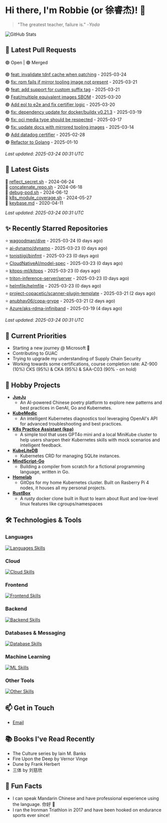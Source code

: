 # Hi there, I'm Robbie (or 徐睿杰)! 👋

> "The greatest teacher, failure is." -_Yoda_

![GitHub Stats](https://github-readme-stats.vercel.app/api?username=robert-cronin&show_icons=true&theme=radical)

<!-- START_SECTION:prs -->
## 🔄 Latest Pull Requests

🟢 Open | 🟣 Merged

🟢 [feat: invalidate tdnf cache when patching](https://github.com/project-copacetic/copacetic/pull/973) - 2025-03-24<br>
🟢 [fix: rpm fails if mirror tooling image not present](https://github.com/project-copacetic/copacetic/pull/978) - 2025-03-21<br>
🟣 [feat: add support for custom suffix tag](https://github.com/project-copacetic/copacetic/pull/961) - 2025-03-21<br>
🟣 [Feat/multiple equivalent images SBOM](https://github.com/guacsec/guac/pull/2467) - 2025-03-20<br>
🟣 [Add eol to e2e and fix certifier logic](https://github.com/guacsec/guac/pull/2396) - 2025-03-20<br>
🟣 [fix: dependency update for docker/buildx v0.21.3](https://github.com/project-copacetic/copacetic/pull/972) - 2025-03-19<br>
🟢 [fix: oci media type should be respected](https://github.com/project-copacetic/copacetic/pull/949) - 2025-03-17<br>
🟣 [fix: update docs with mirrored tooling images](https://github.com/project-copacetic/copacetic/pull/955) - 2025-03-14<br>
🟢 [Add datadog certifier](https://github.com/guacsec/guac/pull/2366) - 2025-02-28<br>
🟢 [Refactor to Golang](https://github.com/sozercan/guac-ai-mole/pull/12) - 2025-01-10<br>

*Last updated: 2025-03-24 00:31 UTC*<!-- END_SECTION:prs -->

<!-- START_SECTION:gists -->
## 📜 Latest Gists

📜 [reflect_secret.sh](https://gist.github.com/robert-cronin/c4df6777ba61bacd45a4bd67b5ea5b34) - 2024-06-24<br>
📜 [concatenate_repo.sh](https://gist.github.com/robert-cronin/02215e61893d6616fc0d269e829b50ed) - 2024-06-18<br>
📜 [debug-pod.sh](https://gist.github.com/robert-cronin/0a76a112fe444bccd50cb7ac56e8b1b5) - 2024-06-12<br>
📜 [k8s_module_coverage.sh](https://gist.github.com/robert-cronin/150e3044b916ebe597478b1294f97da8) - 2024-05-27<br>
📜 [keybase.md](https://gist.github.com/robert-cronin/a8474252ac7483f7c1de43dd8a7308e3) - 2020-04-11<br>

*Last updated: 2025-03-24 00:31 UTC*<!-- END_SECTION:gists -->

<!-- START_SECTION:starred -->
## ✨ Recently Starred Repositories

⭐ [wagoodman/dive](https://github.com/wagoodman/dive) - 2025-03-24 (0 days ago)<br>
⭐ [ai-dynamo/dynamo](https://github.com/ai-dynamo/dynamo) - 2025-03-23 (0 days ago)<br>
⭐ [tonistiigi/binfmt](https://github.com/tonistiigi/binfmt) - 2025-03-23 (0 days ago)<br>
⭐ [CloudNativeAI/model-spec](https://github.com/CloudNativeAI/model-spec) - 2025-03-23 (0 days ago)<br>
⭐ [kitops-ml/kitops](https://github.com/kitops-ml/kitops) - 2025-03-23 (0 days ago)<br>
⭐ [triton-inference-server/server](https://github.com/triton-inference-server/server) - 2025-03-23 (0 days ago)<br>
⭐ [helmfile/helmfile](https://github.com/helmfile/helmfile) - 2025-03-23 (0 days ago)<br>
⭐ [project-copacetic/scanner-plugin-template](https://github.com/project-copacetic/scanner-plugin-template) - 2025-03-21 (2 days ago)<br>
⭐ [anubhav06/copa-grype](https://github.com/anubhav06/copa-grype) - 2025-03-21 (2 days ago)<br>
⭐ [Azure/aks-rdma-infiniband](https://github.com/Azure/aks-rdma-infiniband) - 2025-03-19 (4 days ago)<br>

*Last updated: 2025-03-24 00:31 UTC*<!-- END_SECTION:starred -->

## 🔭 Current Priorities

- Starting a new journey @ Microsoft 🚀
- Contributing to GUAC
- Trying to upgrade my understanding of Supply Chain Security
- Working towards some certifications, course completion rate: AZ-900 (10%) CKS (95%) & CKA (95%) & SAA-C03 (90% - on hold)

## 🚀 Hobby Projects

- [**JueJu**](https://github.com/robert-cronin/jueju)
  - An AI-powered Chinese poetry platform to explore new patterns and best practices in GenAI, Go and Kubernetes.
- [**KubeMedic**](https://github.com/robert-cronin/kubemedic)
  - An intelligent Kubernetes diagnostics tool leveraging OpenAI's API for advanced troubleshooting and best practices.
- [**K8s Practice Assistant (kpa)**](https://github.com/robert-cronin/kpa)
  - A simple tool that uses GPT4o mini and a local MiniKube cluster to help users sharpen their Kubernetes skills with mock scenarios and intelligent feedback.
- [**KubeLiteDB**](https://github.com/robert-cronin/KubeLiteDB)
  - Kubernetes CRD for managing SQLite instances.
- [**MindScript-Go**](https://github.com/robert-cronin/mindscript-go)
  - Building a compiler from scratch for a fictional programming language, written in Go.
- [**Homelab**](https://github.com/robert-cronin/homelab)
  - GitOps for my home Kubernetes cluster. Built on Rasberry Pi 4 nodes, it houses all my personal projects.
- [**RustBox**](https://github.com/robert-cronin/rust-box)
  - A rusty docker clone built in Rust to learn about Rust and low-level linux features like cgroups/namespaces

## 🛠️ Technologies & Tools

### Languages

[![Languages Skills](https://skillicons.dev/icons?i=go,typescript,python,bash)](https://skillicons.dev)

### Cloud

[![Cloud Skills](https://skillicons.dev/icons?i=kubernetes,aws,linux,terraform,githubactions,jenkins)](https://skillicons.dev)

### Frontend

[![Frontend Skills](https://skillicons.dev/icons?i=mui,react,redux,figma,styledcomponents,nextjs,vite,css,html,ts)](https://skillicons.dev)

### Backend

[![Backend Skills](https://skillicons.dev/icons?i=nodejs,fastapi,express,postgres,python)](https://skillicons.dev)

### Databases & Messaging

[![Database Skills](https://skillicons.dev/icons?i=mongodb,postgresql,mysql,redis,rabbitmq,kafka)](https://skillicons.dev)

### Machine Learning

[![ML Skills](https://skillicons.dev/icons?i=tensorflow,elasticsearch,pytorch,opencv)](https://skillicons.dev)

### Other Tools

[![Other Skills](https://skillicons.dev/icons?i=vscode,git,docker,jest,cypress,grafana,prometheus,bash)](https://skillicons.dev)

## 📫 Get in Touch

- [Email](mailto:robert.cronin@uqconnect.edu.au)

## 📚 Books I've Read Recently

- The Culture series by Iain M. Banks
- Fire Upon the Deep by Vernor Vinge
- Dune by Frank Herbert
- 三体 by 刘慈欣

## 🌟 Fun Facts

- I can speak Mandarin Chinese and have professional experience using the language. 你好 👋
- I ran the Ironman Triathlon in 2017 and have been hooked on endurance sports ever since!
